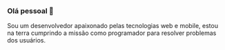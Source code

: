 ### Olá pessoal 👋

Sou um desenvolvedor apaixonado pelas tecnologias web e mobile, estou na terra cumprindo a missão como programador para resolver problemas dos usuários.
